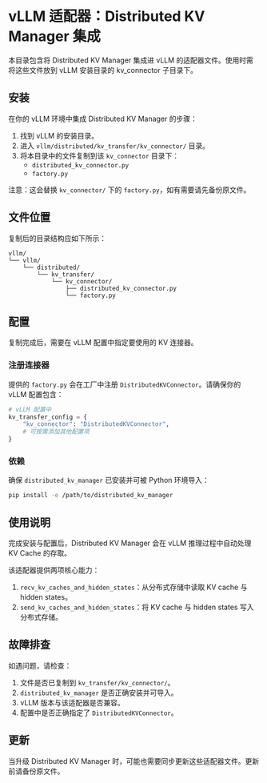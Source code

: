 # vLLM 适配器：Distributed KV Manager 集成

本目录包含将 Distributed KV Manager 集成进 vLLM 的适配器文件。使用时需将这些文件放到 vLLM 安装目录的 kv_connector 子目录下。

## 安装

在你的 vLLM 环境中集成 Distributed KV Manager 的步骤：

1. 找到 vLLM 的安装目录。
2. 进入 `vllm/distributed/kv_transfer/kv_connector/` 目录。
3. 将本目录中的文件复制到该 `kv_connector` 目录下：
   - `distributed_kv_connector.py`
   - `factory.py`

注意：这会替换 `kv_connector/` 下的 `factory.py`，如有需要请先备份原文件。

## 文件位置

复制后的目录结构应如下所示：

```
vllm/
└── vllm/
    └── distributed/
        └── kv_transfer/
            └── kv_connector/
                ├── distributed_kv_connector.py
                └── factory.py
```

## 配置

复制完成后，需要在 vLLM 配置中指定要使用的 KV 连接器。

### 注册连接器

提供的 `factory.py` 会在工厂中注册 `DistributedKVConnector`。请确保你的 vLLM 配置包含：

```python
# vLLM 配置中
kv_transfer_config = {
    "kv_connector": "DistributedKVConnector",
    # 可按需添加其他配置项
}
```

### 依赖

确保 `distributed_kv_manager` 已安装并可被 Python 环境导入：

```bash
pip install -e /path/to/distributed_kv_manager
```

## 使用说明

完成安装与配置后，Distributed KV Manager 会在 vLLM 推理过程中自动处理 KV Cache 的存取。

该适配器提供两项核心能力：
1. `recv_kv_caches_and_hidden_states`：从分布式存储中读取 KV cache 与 hidden states。
2. `send_kv_caches_and_hidden_states`：将 KV cache 与 hidden states 写入分布式存储。

## 故障排查

如遇问题，请检查：

1. 文件是否已复制到 `kv_transfer/kv_connector/`。
2. `distributed_kv_manager` 是否正确安装并可导入。
3. vLLM 版本与该适配器是否兼容。
4. 配置中是否正确指定了 `DistributedKVConnector`。

## 更新

当升级 Distributed KV Manager 时，可能也需要同步更新这些适配器文件。更新前请备份原文件。

